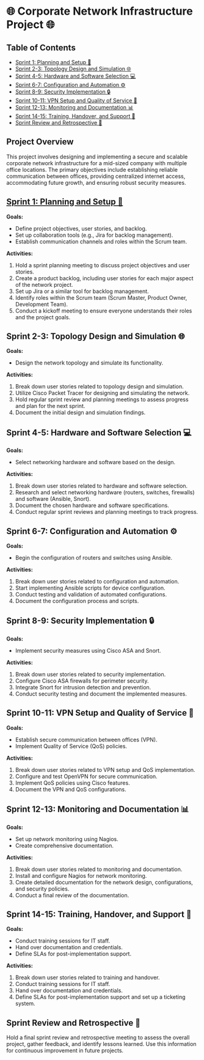 # 🌐 Corporate Network Infrastructure Project 🌐

## Table of Contents

- [Sprint 1: Planning and Setup 🚀](#sprint-1-planning-and-setup)
- [Sprint 2-3: Topology Design and Simulation 🌐](#sprint-2-3-topology-design-and-simulation)
- [Sprint 4-5: Hardware and Software Selection 💻](#sprint-4-5-hardware-and-software-selection)
- [Sprint 6-7: Configuration and Automation ⚙️](#sprint-6-7-configuration-and-automation)
- [Sprint 8-9: Security Implementation 🔒](#sprint-8-9-security-implementation)
- [Sprint 10-11: VPN Setup and Quality of Service 🚀](#sprint-10-11-vpn-setup-and-quality-of-service)
- [Sprint 12-13: Monitoring and Documentation 📊](#sprint-12-13-monitoring-and-documentation)
- [Sprint 14-15: Training, Handover, and Support 🤝](#sprint-14-15-training-handover-and-support)
- [Sprint Review and Retrospective 🔄](#sprint-review-and-retrospective)

## Project Overview

This project involves designing and implementing a secure and scalable corporate network infrastructure for a mid-sized company with multiple office locations. The primary objectives include establishing reliable communication between offices, providing centralized internet access, accommodating future growth, and ensuring robust security measures.

## [Sprint 1: Planning and Setup 🚀](#sprint-1-planning-and-setup)

**Goals:**

- Define project objectives, user stories, and backlog.
- Set up collaboration tools (e.g., Jira for backlog management).
- Establish communication channels and roles within the Scrum team.

**Activities:**

1. Hold a sprint planning meeting to discuss project objectives and user stories.
2. Create a product backlog, including user stories for each major aspect of the network project.
3. Set up Jira or a similar tool for backlog management.
4. Identify roles within the Scrum team (Scrum Master, Product Owner, Development Team).
5. Conduct a kickoff meeting to ensure everyone understands their roles and the project goals.

## Sprint 2-3: Topology Design and Simulation 🌐

**Goals:**

- Design the network topology and simulate its functionality.

**Activities:**

1. Break down user stories related to topology design and simulation.
2. Utilize Cisco Packet Tracer for designing and simulating the network.
3. Hold regular sprint review and planning meetings to assess progress and plan for the next sprint.
4. Document the initial design and simulation findings.

## Sprint 4-5: Hardware and Software Selection 💻

**Goals:**

- Select networking hardware and software based on the design.

**Activities:**

1. Break down user stories related to hardware and software selection.
2. Research and select networking hardware (routers, switches, firewalls) and software (Ansible, Snort).
3. Document the chosen hardware and software specifications.
4. Conduct regular sprint reviews and planning meetings to track progress.

## Sprint 6-7: Configuration and Automation ⚙️

**Goals:**

- Begin the configuration of routers and switches using Ansible.

**Activities:**

1. Break down user stories related to configuration and automation.
2. Start implementing Ansible scripts for device configuration.
3. Conduct testing and validation of automated configurations.
4. Document the configuration process and scripts.

## Sprint 8-9: Security Implementation 🔒

**Goals:**

- Implement security measures using Cisco ASA and Snort.

**Activities:**

1. Break down user stories related to security implementation.
2. Configure Cisco ASA firewalls for perimeter security.
3. Integrate Snort for intrusion detection and prevention.
4. Conduct security testing and document the implemented measures.

## Sprint 10-11: VPN Setup and Quality of Service  🚀

**Goals:**

- Establish secure communication between offices (VPN).
- Implement Quality of Service (QoS) policies.

**Activities:**

1. Break down user stories related to VPN setup and QoS implementation.
2. Configure and test OpenVPN for secure communication.
3. Implement QoS policies using Cisco features.
4. Document the VPN and QoS configurations.

## Sprint 12-13: Monitoring and Documentation 📊

**Goals:**

- Set up network monitoring using Nagios.
- Create comprehensive documentation.

**Activities:**

1. Break down user stories related to monitoring and documentation.
2. Install and configure Nagios for network monitoring.
3. Create detailed documentation for the network design, configurations, and security policies.
4. Conduct a final review of the documentation.

## Sprint 14-15: Training, Handover, and Support 🤝

**Goals:**

- Conduct training sessions for IT staff.
- Hand over documentation and credentials.
- Define SLAs for post-implementation support.

**Activities:**

1. Break down user stories related to training and handover.
2. Conduct training sessions for IT staff.
3. Hand over documentation and credentials.
4. Define SLAs for post-implementation support and set up a ticketing system.

## Sprint Review and Retrospective 🔄

Hold a final sprint review and retrospective meeting to assess the overall project, gather feedback, and identify lessons learned. Use this information for continuous improvement in future projects.
